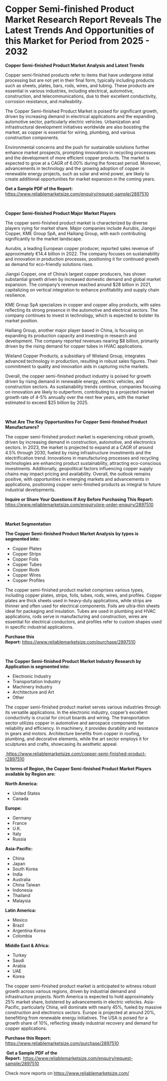 <p><h1>Copper Semi-finished Product Market Research Report Reveals The Latest Trends And Opportunities of this Market for Period from 2025 - 2032</h1></p><p><strong>Copper Semi-finished Product Market Analysis and Latest Trends</strong></p>
<p><p>Copper semi-finished products refer to items that have undergone initial processing but are not yet in their final form, typically including products such as sheets, plates, bars, rods, wires, and tubing. These products are essential in various industries, including electrical, automotive, construction, and telecommunications, due to their excellent conductivity, corrosion resistance, and malleability.</p><p>The Copper Semi-finished Product Market is poised for significant growth, driven by increasing demand in electrical applications and the expanding automotive sector, particularly electric vehicles. Urbanization and infrastructural development initiatives worldwide are also boosting the market, as copper is essential for wiring, plumbing, and various construction components.</p><p>Environmental concerns and the push for sustainable solutions further enhance market prospects, prompting innovations in recycling processes and the development of more efficient copper products. The market is expected to grow at a CAGR of 6.00% during the forecast period. Moreover, advancements in technology and the growing adoption of copper in renewable energy projects, such as solar and wind power, are likely to create additional opportunities for market expansion in the coming years.</p></p>
<p><strong>Get a Sample PDF of the Report:&nbsp;</strong> <a href="https://www.reliablemarketsize.com/enquiry/request-sample/2897510?utm_campaign=3528&utm_medium=2&utm_source=Github&utm_content=ia&utm_term=15032025&utm_id=copper-semi-finished-product">https://www.reliablemarketsize.com/enquiry/request-sample/2897510</a></p>
<p>&nbsp;</p>
<p><strong>Copper Semi-finished Product Major Market Players</strong></p>
<p><p>The copper semi-finished product market is characterized by diverse players vying for market share. Major companies include Aurubis, Jiangxi Copper, KME Group SpA, and Hailiang Group, with each contributing significantly to the market landscape.</p><p>Aurubis, a leading European copper producer, reported sales revenue of approximately €14.4 billion in 2022. The company focuses on sustainability and innovation in production processes, positioning it for continued growth as demand for eco-friendly solutions rises.</p><p>Jiangxi Copper, one of China’s largest copper producers, has shown substantial growth driven by increased domestic demand and global market expansion. The company’s revenue reached around $28 billion in 2021, capitalizing on vertical integration to enhance profitability and supply chain resilience.</p><p>KME Group SpA specializes in copper and copper alloy products, with sales reflecting its strong presence in the automotive and electrical sectors. The company continues to invest in technology, which is expected to bolster its market position.</p><p>Hailiang Group, another major player based in China, is focusing on expanding its production capacity and investing in research and development. The company reported revenues nearing $8 billion, primarily driven by the rising demand for copper tubes in HVAC applications.</p><p>Wieland Copper Products, a subsidiary of Wieland Group, integrates advanced technology in production, resulting in robust sales figures. Their commitment to quality and innovation aids in capturing niche markets.</p><p>Overall, the copper semi-finished product industry is poised for growth driven by rising demand in renewable energy, electric vehicles, and construction sectors. As sustainability trends continue, companies focusing on innovation are likely to outperform, contributing to a projected market growth rate of 4-5% annually over the next few years, with the market estimated to exceed $25 billion by 2025.</p></p>
<p>&nbsp;</p>
<p><strong>What Are The Key Opportunities For Copper Semi-finished Product Manufacturers?</strong></p>
<p><p>The copper semi-finished product market is experiencing robust growth, driven by increasing demand in construction, automotive, and electronics sectors. In 2023, the market is projected to expand at a CAGR of around 4.5% through 2030, fueled by rising infrastructure investments and the electrification trend. Innovations in manufacturing processes and recycling technologies are enhancing product sustainability, attracting eco-conscious investments. Additionally, geopolitical factors influencing copper supply chains may impact pricing and availability. Overall, the outlook remains positive, with opportunities in emerging markets and advancements in applications, positioning copper semi-finished products as integral to future industrial developments.</p></p>
<p><strong>Inquire or Share Your Questions If Any Before Purchasing This Report:</strong> <a href="https://www.reliablemarketsize.com/enquiry/pre-order-enquiry/2897510?utm_campaign=3528&utm_medium=2&utm_source=Github&utm_content=ia&utm_term=15032025&utm_id=copper-semi-finished-product">https://www.reliablemarketsize.com/enquiry/pre-order-enquiry/2897510</a></p>
<p>&nbsp;</p>
<p><strong>Market Segmentation</strong></p>
<p><strong>The Copper Semi-finished Product Market Analysis by types is segmented into:</strong></p>
<p><ul><li>Copper Plates</li><li>Copper Strips</li><li>Copper Foils</li><li>Copper Tubes</li><li>Copper Rods</li><li>Copper Wires</li><li>Copper Profiles</li></ul></p>
<p><p>The copper semi-finished product market comprises various types, including copper plates, strips, foils, tubes, rods, wires, and profiles. Copper plates are thick sheets used in heavy-duty applications, while strips are thinner and often used for electrical components. Foils are ultra-thin sheets ideal for packaging and insulation. Tubes are used in plumbing and HVAC applications, rods serve in manufacturing and construction, wires are essential for electrical conductors, and profiles refer to custom shapes used in specific industrial applications.</p></p>
<p><strong>Purchase this Report:&nbsp;</strong><a href="https://www.reliablemarketsize.com/purchase/2897510?utm_campaign=3528&utm_medium=2&utm_source=Github&utm_content=ia&utm_term=15032025&utm_id=copper-semi-finished-product">https://www.reliablemarketsize.com/purchase/2897510</a></p>
<p>&nbsp;</p>
<p><strong>The Copper Semi-finished Product Market Industry Research by Application is segmented into:</strong></p>
<p><ul><li>Electronic Industry</li><li>Transportation Industry</li><li>Machinery Industry</li><li>Architecture and Art</li><li>Other</li></ul></p>
<p><p>The copper semi-finished product market serves various industries through its versatile applications. In the electronic industry, copper’s excellent conductivity is crucial for circuit boards and wiring. The transportation sector utilizes copper in automotive and aerospace components for reliability and efficiency. In machinery, it provides durability and resistance in gears and motors. Architecture benefits from copper in roofing, plumbing, and decorative elements, while the art sector employs it for sculptures and crafts, showcasing its aesthetic appeal.</p></p>
<p><a href="https://www.reliablemarketsize.com/copper-semi-finished-product-r2897510?utm_campaign=3528&utm_medium=2&utm_source=Github&utm_content=ia&utm_term=15032025&utm_id=copper-semi-finished-product">&nbsp;https://www.reliablemarketsize.com/copper-semi-finished-product-r2897510</a></p>
<p><strong>In terms of Region, the Copper Semi-finished Product Market Players available by Region are:</strong></p>
<p>
    <p> <strong> North America: </strong>
        <ul>
            <li>United States</li>
            <li>Canada</li>
        </ul>
        </p> 
    <p> <strong> Europe: </strong>
        <ul>
            <li>Germany</li>
            <li>France</li>
            <li>U.K.</li>
            <li>Italy</li>
            <li>Russia</li>
        </ul>
        </p> 
    <p> <strong> Asia-Pacific: </strong>
        <ul>
            <li>China</li>
            <li>Japan</li>
            <li>South Korea</li>
            <li>India</li>
            <li>Australia</li>
            <li>China Taiwan</li>
            <li>Indonesia</li>
            <li>Thailand</li>
            <li>Malaysia</li>
        </ul>
        </p> 
    <p> <strong> Latin America: </strong>
        <ul>
            <li>Mexico</li>
            <li>Brazil</li>
            <li>Argentina Korea</li>
            <li>Colombia</li>
        </ul>
        </p> 
    <p> <strong> Middle East & Africa: </strong>
        <ul>
            <li>Turkey</li>
            <li>Saudi</li>
            <li>Arabia</li>
            <li>UAE</li>
            <li>Korea</li>
        </ul>
    </p>
    </p>
<p><p>The copper semi-finished product market is anticipated to witness robust growth across various regions, driven by industrial demand and infrastructure projects. North America is expected to hold approximately 25% market share, bolstered by advancements in electric vehicles. Asia-Pacific, particularly China, will dominate with nearly 45%, fueled by massive construction and electronics sectors. Europe is projected at around 20%, benefitting from renewable energy initiatives. The USA is poised for a growth share of 10%, reflecting steady industrial recovery and demand for copper applications.</p></p>
<p><strong>Purchase this Report: </strong><a href="https://www.reliablemarketsize.com/purchase/2897510?utm_campaign=3528&utm_medium=2&utm_source=Github&utm_content=ia&utm_term=15032025&utm_id=copper-semi-finished-product">https://www.reliablemarketsize.com/purchase/2897510</a></p>
<p>&nbsp;<strong>Get a Sample PDF of the Report:&nbsp;&nbsp;</strong><a href="https://www.reliablemarketsize.com/enquiry/request-sample/2897510?utm_campaign=3528&utm_medium=2&utm_source=Github&utm_content=ia&utm_term=15032025&utm_id=copper-semi-finished-product">https://www.reliablemarketsize.com/enquiry/request-sample/2897510</a></p>
<p><strong></strong></p>
<p>Check more reports on <a href="https://www.reliablemarketsize.com/?utm_campaign=3528&utm_medium=2&utm_source=Github&utm_content=ia&utm_term=15032025&utm_id=copper-semi-finished-product">https://www.reliablemarketsize.com/</a></p>
